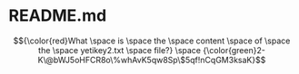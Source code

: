 # README.md

$${\color{red}What \space is \space the \space content \space of \space the \space yetikey2.txt \space file?} \space {\color{green}2-K\@bWJ5oHFCR8o\%whAvK5qw8Sp\$5qf!nCqGM3ksaK}$$
